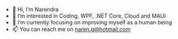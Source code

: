 - 👋 Hi, I’m Narendra
- 👀 I’m interested in Coding, WPF, .NET Core, Cloud and MAUI
- 🌱 I’m currently focusing on improving myself as a human being
- 📫 You can reach me on naren.g@hotmail.com

<!---
narendragoudelli/narendragoudelli is a ✨ special ✨ repository because its `README.md` (this file) appears on your GitHub profile.
You can click the Preview link to take a look at your changes.
--->
